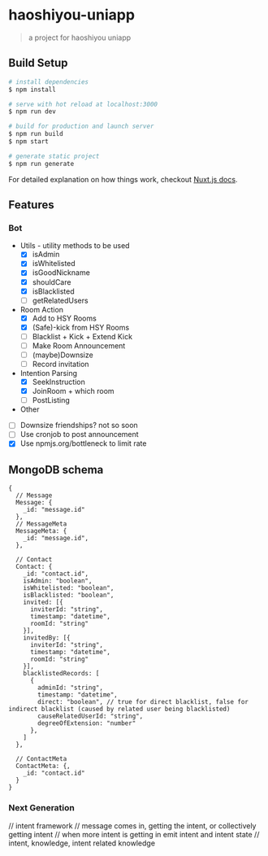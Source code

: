 # haoshiyou-uniapp

> a project for haoshiyou uniapp

## Build Setup

``` bash
# install dependencies
$ npm install

# serve with hot reload at localhost:3000
$ npm run dev

# build for production and launch server
$ npm run build
$ npm start

# generate static project
$ npm run generate
```

For detailed explanation on how things work, checkout [Nuxt.js docs](https://nuxtjs.org).

## Features
### Bot
- Utils - utility methods to be used
  - [X] isAdmin
  - [X] isWhitelisted
  - [X] isGoodNickname
  - [X] shouldCare
  - [X] isBlacklisted
  - [ ] getRelatedUsers

- Room Action
  - [X] Add to HSY Rooms
  - [X] (Safe)-kick from HSY Rooms
  - [ ] Blacklist + Kick + Extend Kick
  - [ ] Make Room Announcement
  - [ ] (maybe)Downsize
  - [ ] Record invitation

- Intention Parsing
  - [X] SeekInstruction
  - [X] JoinRoom + which room 
  - [ ] PostListing

- Other
 - [ ] Downsize friendships? not so soon
 - [ ] Use cronjob to post announcement
 - [X] Use npmjs.org/bottleneck to limit rate

## MongoDB schema
```json5
{
  // Message
  Message: {
    _id: "message.id"
  },
  // MessageMeta
  MessageMeta: {
    _id: "message.id",
  },
  
  // Contact
  Contact: {
    _id: "contact.id",
    isAdmin: "boolean",
    isWhitelisted: "boolean",
    isBlacklisted: "boolean",
    invited: [{
      inviterId: "string", 
      timestamp: "datetime", 
      roomId: "string" 
    }],
    invitedBy: [{
      inviterId: "string", 
      timestamp: "datetime", 
      roomId: "string" 
    }],
    blacklistedRecords: [
      { 
        adminId: "string",
        timestamp: "datetime",
        direct: "boolean", // true for direct blacklist, false for indirect blacklist (caused by related user being blacklisted)
        causeRelatedUserId: "string",
        degreeOfExtension: "number"
      },
    ]
  },
  
  // ContactMeta
  ContactMeta: {,
    _id: "contact.id"
  }
}

```


### Next Generation
  // intent framework
  // message comes in, getting the intent, or collectively getting intent
  // when more intent is getting in emit intent and intent state
  // intent, knowledge, intent related knowledge
